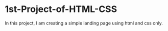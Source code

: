 # 1st-Project-of-HTML-CSS
In this project, I am creating a simple landing page using html and css only.
